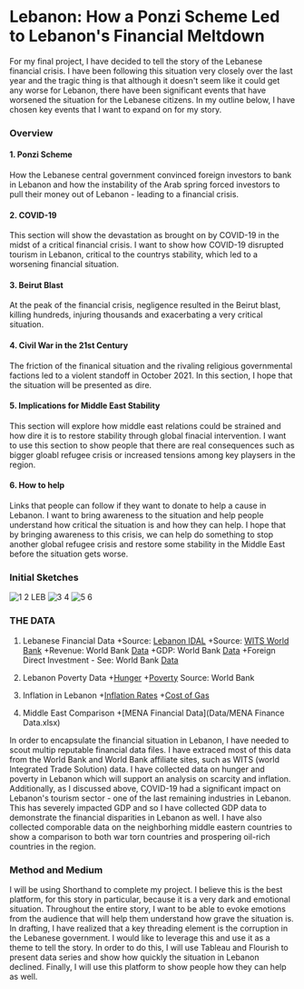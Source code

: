 # **Lebanon: How a Ponzi Scheme Led to Lebanon's Financial Meltdown**
For my final project, I have decided to tell the story of the Lebanese financial crisis. I have been following this situation very closely over the last year and the tragic thing is that although it doesn't seem like it could get any worse for Lebanon, there have been significant events that have worsened the situation for the Lebanese citizens. In my outline below, I have chosen key events that I want to expand on for my story. 

### **Overview**
#### 1. Ponzi Scheme
How the Lebanese central government convinced foreign investors to bank in Lebanon and how the instability of the Arab spring forced investors to pull their money out of Lebanon - leading to a financial crisis. 

#### 2. COVID-19
This section will show the devastation as brought on by COVID-19 in the midst of a critical financial crisis. I want to show how COVID-19 disrupted tourism in Lebanon, critical to the countrys stability, which led to a worsening financial situation. 

#### 3. Beirut Blast
At the peak of the financial crisis, negligence resulted in the Beirut blast, killing hundreds, injuring thousands and exacerbating a very critical situation. 

#### 4. Civil War in the 21st Century
The friction of the finanical situation and the rivaling religious governmental factions led to a violent standoff in October 2021. In this section, I hope that the situation will be presented as dire. 

#### 5. Implications for Middle East Stability
This section will explore how middle east relations could be strained and how dire it is to restore stability through global finacial intervention. I want to use this section to show people that there are real consequences such as bigger gloabl refugee crisis or increased tensions among key playsers in the region. 

#### 6. How to help
Links that people can follow if they want to donate to help a cause in Lebanon. I want to bring awareness to the situation and help people understand how critical the situation is and how they can help. I hope that by bringing awareness to this crisis, we can help do something to stop another global refugee crisis and restore some stability in the Middle East before the situation gets worse. 


### **Initial Sketches**
![1 2 LEB](https://user-images.githubusercontent.com/81713787/141923193-ffc6742b-444a-45b1-98a4-d84d9b51b480.jpg)
![3 4](https://user-images.githubusercontent.com/81713787/141923200-92ae542b-b062-4a1c-9e47-20ddca73a549.jpg)
![5 6](https://user-images.githubusercontent.com/81713787/141923206-a2e08f35-86fb-46eb-8a7d-d5ca71779364.jpg)


### **THE DATA**
1. Lebanese Financial Data
+Source: [Lebanon IDAL](https://data.worldbank.org/indicator/NY.GDP.MKTP.KD.ZG?end=2020&locations=LB&start=2020&view=map)
+Source: [WITS World Bank](https://wits.worldbank.org/CountryProfile/en/LBN)
+Revenue: World Bank [Data](Data/API_NY.GDP.MKTP.KD.ZG_DS2_en_csv_v2_3158928.zip)
+GDP: World Bank [Data](Data/LBN_GDP.xls)
+Foreign Direct Investment - See: World Bank [Data](Data/LBN_GDP.xls)

2. Lebanon Poverty Data
+[Hunger](https://www.macrotrends.net/countries/LBN/lebanon/hunger-statistics)
+[Poverty](Data/Data_Extract_From_Poverty_and_Equity.zip) Source: World Bank

3. Inflation in Lebanon
+[Inflation Rates](https://tradingeconomics.com/lebanon/inflation-cpi)
+[Cost of Gas](Data/Data_Extract_From_Poverty_and_Equity.zip)

4. Middle East Comparison
+[MENA Financial Data](Data/MENA Finance Data.xlsx)

In order to encapsulate the financial situation in Lebanon, I have needed to scout multip reputable financial data files. I have extraced most of this data from the World Bank and World Bank affiliate sites, such as WITS (world Integrated Trade Solution) data. I have collected data on hunger and poverty in Lebanon which will support an analysis on scarcity and inflation. Additionally, as I discussed above, COVID-19 had a significant impact on Lebanon's tourism sector - one of the last remaining industries in Lebanon. This has severely impacted GDP and so I have collected GDP data to demonstrate the financial disparities in Lebanon as well. I have also collected comporable data on the neighborhing middle eastern countries to show a comparison to both war torn countries and prospering oil-rich countries in the region. 


### **Method and Medium**
I will be using Shorthand to complete my project. I believe this is the best platform, for this story in particular, because it is a very dark and emotional situation. Throughout the entire story, I want to be able to evoke emotions from the audience that will help them understand how grave the situation is. In drafting, I have realized that a key threading element is the corruption in the Lebanese government. I would like to leverage this and use it as a theme to tell the story. In order to do this, I will use Tableau and Flourish to present data series and show how quickly the situation in Lebanon declined. Finally, I will use this platform to show people how they can help as well. 
